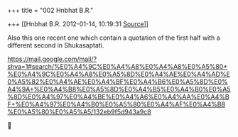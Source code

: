 +++
title = "002 Hnbhat B.R."

+++
[[Hnbhat B.R.	2012-01-14, 10:19:31 [Source](https://groups.google.com/g/samskrita/c/yD2v6tBSob4)]]



Also this one recent one which contain a quotation of the first half with a different second in Shukasaptati.

  

<https://mail.google.com/mail/?shva=1#search/%E0%A4%9C%E0%A4%A8%E0%A4%A8%E0%A5%80+%E0%A4%9C%E0%A4%A8%E0%A5%8D%E0%A4%AE%E0%A4%AD%E0%A5%82%E0%A4%AE%E0%A4%BF%E0%A4%B6%E0%A5%8D%E0%A4%9A+%E0%A4%B8%E0%A5%8D%E0%A4%B5%E0%A4%B0%E0%A5%8D%E0%A4%97%E0%A4%BE%E0%A4%A6%E0%A4%AA%E0%A4%BF+%E0%A4%97%E0%A4%B0%E0%A5%80%E0%A4%AF%E0%A4%B8%E0%A5%80%E0%A5%A5/132eb9f5d943a9c8>



